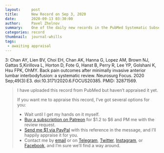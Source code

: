 ```yaml
---
layout:     post
title:      New Record on Sep 3, 2020
date:       2020-09-13 03:30:00
author:     Pavel Zhelnov
summary:    One of the daily new records in the PubMed Systematic Subset indexed by Sep 3, 2020.
categories: record
thumbnail:  journal-whills
tags:
 - awaiting appraisal
---
```


3: Chan AY, Lien BV, Choi EH, Chan AK, Hanna G, Lopez AM, Brown NJ, Gattas S,Kirillova L, Horton D, Fote G, Hanst B, Perry R, Lee YP, Golshani K, Hsu FPK, OhMY. Back pain outcomes after minimally invasive anterior lumbar interbodyfusion: a systematic review. Neurosurg Focus. 2020 Sep;49(3):E3. doi:10.3171/2020.6.FOCUS20385. PMID: 32871569.


> I have uploaded this record from PubMed but haven’t appraised it yet.
>
> If you want me to appraise this record, I’ve got several options for you:
> * Wait until I get my hands on it myself.
> * [Buy a subscription on Patreon](https://patreon.com/zheln) for $1.2 to $6 and PM me with the review request.
> * [Send me $1 via PayPal](https://paypal.me/pjelnov) with this reference in the message, and I’ll happily appraise it for you.
> * Contact me by [email](mailto:pavel@zheln.com) or on [Telegram](https://t.me/drzhelnov), [Twitter](https://twitter.com/drzhelnov), [Instagram](https://instagram.com/igzheln), or [Facebook](https://facebook.com/drzhelnov), and I’m sure we’ll find a way around.
